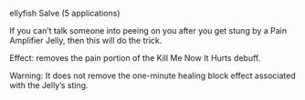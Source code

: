 ellyfish Salve (5 applications)

If you can’t talk someone into peeing on you after you get stung by a Pain Amplifier Jelly, then this will do the trick.

Effect: removes the pain portion of the Kill Me Now It Hurts debuff.

Warning: It does not remove the one-minute healing block effect associated with the Jelly’s sting.